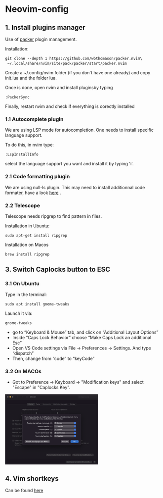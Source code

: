 # Neovim-config


## 1. Install plugins manager
Use of [packer](https://github.com/wbthomason/packer.nvim) plugin management.

Installation:
```
git clone --depth 1 https://github.com/wbthomason/packer.nvim\
 ~/.local/share/nvim/site/pack/packer/start/packer.nvim
```


Create a ~/.config/nvim folder (if you don't have one already) and copy init.lua and the folder lua.

Once is done, open nvim and install pluginsby typing

```
:PackerSync
```

Finally, restart nvim and check if everything is corectly installed

### 1.1 Autocomplete plugin
We are using LSP mode for autocompletion. One needs to install specific language support.

To do this, in nvim type:
```
:LspInstallInfo
```
select the language support you want and install it by typing 'i'.

### 2.1 Code formatting plugin
We are using null-ls plugin. This may need to install additionnal code formater, have a look [here](https://github.com/jose-elias-alvarez/null-ls.nvim/blob/main/doc/BUILTINS.md) .

### 2.2 Telescope
Telescope needs ripgrep to find pattern in files. 

Installation in Ubuntu:
```
sudo apt-get install ripgrep
```
Installation on Macos

```
brew install ripgrep
```


## 3. Switch Caplocks button to ESC

### 3.1 On Ubuntu
Type in the terminal:
```
sudo apt install gnome-tweaks
```
Launch it via:
```
gnome-tweaks
```
* go to “Keyboard & Mouse” tab, and click on “Additional Layout Options”
* Inside “Caps Lock Behavior” choose “Make Caps Lock an additional Esc”
* Open VS Code settings via File -> Preferences -> Settings. And type “dispatch”
* Then, change from “code” to “keyCode”

### 3.2 On MACOs
* Got to Preference -> Keyboard -> "Modification keys" and select "Escape" in "Caplocks Key".

<img src="caplocks.png"
     style="width:300px;height=400px" />

## 4. Vim shortkeys
Can be found [here](shortkeys.md)
